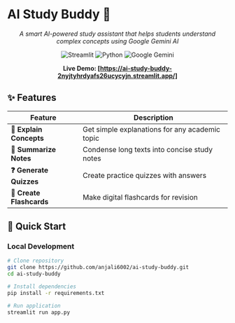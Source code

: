 # AI Study Buddy 🤖

<div align="center">
  
*A smart AI-powered study assistant that helps students understand complex concepts using Google Gemini AI*

![Streamlit](https://img.shields.io/badge/Streamlit-FF4B4B?style=for-the-badge&logo=Streamlit&logoColor=white)
![Python](https://img.shields.io/badge/Python-3776AB?style=for-the-badge&logo=python&logoColor=white)
![Google Gemini](https://img.shields.io/badge/Google%20Gemini-4285F4?style=for-the-badge&logo=google&logoColor=white)

**Live Demo: [https://ai-study-buddy-2nyjtyhrdyafs26ucycyjn.streamlit.app/]**

</div>

## ✨ Features

| Feature | Description |
|---------|-------------|
| **📖 Explain Concepts** | Get simple explanations for any academic topic |
| **📝 Summarize Notes** | Condense long texts into concise study notes |
| **❓ Generate Quizzes** | Create practice quizzes with answers |
| **🎴 Create Flashcards** | Make digital flashcards for revision |

## 🚀 Quick Start

### Local Development
```bash
# Clone repository
git clone https://github.com/anjali6002/ai-study-buddy.git
cd ai-study-buddy

# Install dependencies
pip install -r requirements.txt

# Run application
streamlit run app.py
